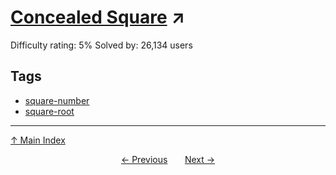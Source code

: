 # [Concealed Square](https://projecteuler.net/problem=206) ↗️

Difficulty rating: 5%
Solved by: 26,134 users
## Tags

- [square-number](../tags/square-number.md)
- [square-root](../tags/square-root.md)



---

[↑ Main Index](../README.md)


<div align=center><a href='205.md'>← Previous</a> &nbsp;&nbsp; &nbsp;&nbsp;  <a href='207.md'>Next →</a></div>
